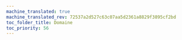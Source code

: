 ```yaml
---
machine_translated: true
machine_translated_rev: 72537a2d527c63c07aa5d2361a8829f3895cf2bd
toc_folder_title: Domaine
toc_priority: 56
---
```



